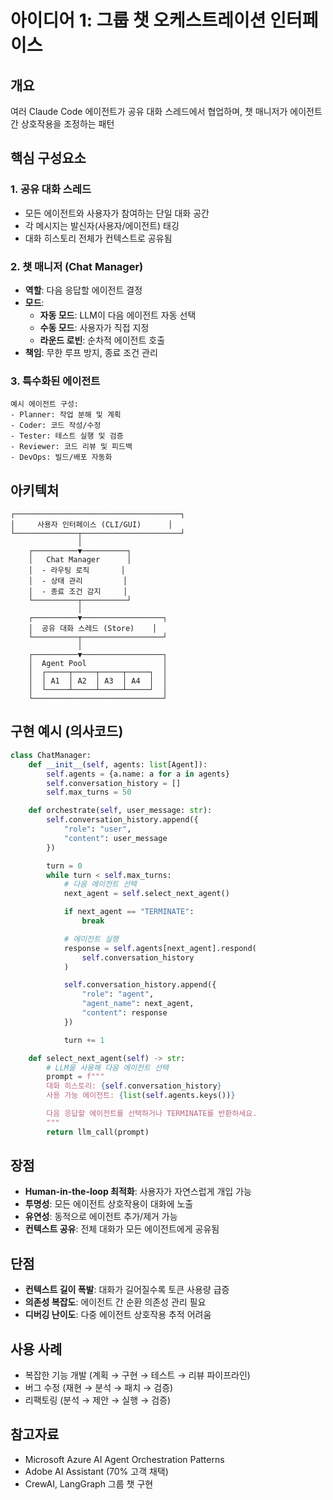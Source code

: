 # 아이디어 1: 그룹 챗 오케스트레이션 인터페이스

## 개요
여러 Claude Code 에이전트가 공유 대화 스레드에서 협업하며, 챗 매니저가 에이전트 간 상호작용을 조정하는 패턴

## 핵심 구성요소

### 1. 공유 대화 스레드
- 모든 에이전트와 사용자가 참여하는 단일 대화 공간
- 각 메시지는 발신자(사용자/에이전트) 태깅
- 대화 히스토리 전체가 컨텍스트로 공유됨

### 2. 챗 매니저 (Chat Manager)
- **역할**: 다음 응답할 에이전트 결정
- **모드**:
  - **자동 모드**: LLM이 다음 에이전트 자동 선택
  - **수동 모드**: 사용자가 직접 지정
  - **라운드 로빈**: 순차적 에이전트 호출
- **책임**: 무한 루프 방지, 종료 조건 관리

### 3. 특수화된 에이전트
```
예시 에이전트 구성:
- Planner: 작업 분해 및 계획
- Coder: 코드 작성/수정
- Tester: 테스트 실행 및 검증
- Reviewer: 코드 리뷰 및 피드백
- DevOps: 빌드/배포 자동화
```

## 아키텍처

```
┌─────────────────────────────────────┐
│     사용자 인터페이스 (CLI/GUI)      │
└──────────────┬──────────────────────┘
               │
    ┌──────────▼──────────┐
    │   Chat Manager      │
    │  - 라우팅 로직       │
    │  - 상태 관리         │
    │  - 종료 조건 감지     │
    └──────────┬──────────┘
               │
    ┌──────────▼──────────────────┐
    │  공유 대화 스레드 (Store)    │
    └──────────┬──────────────────┘
               │
    ┌──────────▼──────────────────┐
    │  Agent Pool                 │
    │  ┌─────┬─────┬─────┬─────┐  │
    │  │ A1  │ A2  │ A3  │ A4  │  │
    │  └─────┴─────┴─────┴─────┘  │
    └─────────────────────────────┘
```

## 구현 예시 (의사코드)

```python
class ChatManager:
    def __init__(self, agents: list[Agent]):
        self.agents = {a.name: a for a in agents}
        self.conversation_history = []
        self.max_turns = 50

    def orchestrate(self, user_message: str):
        self.conversation_history.append({
            "role": "user",
            "content": user_message
        })

        turn = 0
        while turn < self.max_turns:
            # 다음 에이전트 선택
            next_agent = self.select_next_agent()

            if next_agent == "TERMINATE":
                break

            # 에이전트 실행
            response = self.agents[next_agent].respond(
                self.conversation_history
            )

            self.conversation_history.append({
                "role": "agent",
                "agent_name": next_agent,
                "content": response
            })

            turn += 1

    def select_next_agent(self) -> str:
        # LLM을 사용해 다음 에이전트 선택
        prompt = f"""
        대화 히스토리: {self.conversation_history}
        사용 가능 에이전트: {list(self.agents.keys())}

        다음 응답할 에이전트를 선택하거나 TERMINATE를 반환하세요.
        """
        return llm_call(prompt)
```

## 장점
- **Human-in-the-loop 최적화**: 사용자가 자연스럽게 개입 가능
- **투명성**: 모든 에이전트 상호작용이 대화에 노출
- **유연성**: 동적으로 에이전트 추가/제거 가능
- **컨텍스트 공유**: 전체 대화가 모든 에이전트에게 공유됨

## 단점
- **컨텍스트 길이 폭발**: 대화가 길어질수록 토큰 사용량 급증
- **의존성 복잡도**: 에이전트 간 순환 의존성 관리 필요
- **디버깅 난이도**: 다중 에이전트 상호작용 추적 어려움

## 사용 사례
- 복잡한 기능 개발 (계획 → 구현 → 테스트 → 리뷰 파이프라인)
- 버그 수정 (재현 → 분석 → 패치 → 검증)
- 리팩토링 (분석 → 제안 → 실행 → 검증)

## 참고자료
- Microsoft Azure AI Agent Orchestration Patterns
- Adobe AI Assistant (70% 고객 채택)
- CrewAI, LangGraph 그룹 챗 구현
